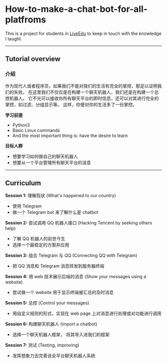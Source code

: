 # How-to-make-a-chat-bot-for-all-platfroms

This is a project for students in [LiveEdu](https://www.liveedu.tv/yingshaoxo/lN7vE-how-to-make-a-chat-bot-for-all-platforms/) to keep in touch with the knowledge I taught.

___

## Tutorial overview

### 介绍
作为现代人或者程序员，如果我们不能对我们的生活有完全的掌控，那足以证明我们的失败。
在这里我们不仅仅是在构建一个聊天机器人，我们还是在构建一个总控机器人。
它不光可以接收你所有聊天平台的即时信息，还可以对其进行完全的掌控，如过滤、分组显示等。
这样，你便对你的生活多了一份掌控。

**学习前提**
* Python3
* Basic Linux commands
* And the most important thing is: have the desire to learn

**目标人群**
* 想要学习如何做自己的聊天机器人
* 想要从一个平台管理所有聊天平台的消息

___

## Curriculum

**Session 1:** 理解现状 (What's happened to our country)

* 使用 Telegram
* 做一个 Telegram bot 来了解什么是 chatbot


**Session 2:** 尝试调用 QQ 机器人接口 (Hacking Tencent by seeking others help)

* 了解 QQ 机器人的前世今生
* 选择一个最稳定的方案并应用


**Session 3:** 组合 Telegram 与 QQ (Connecting QQ with Telegram)

* 把 QQ 消息和 Telegram 消息转发到服务器终端


**Session 4:** 用 web 技术展示后端的消息 (Show your messages using a website)

* 尝试做一个 website 用于显示终端被汇总的及时消息


**Session 5:** 总控 (Control your messages)

* 用自定义规则的形式，实现在 web page 上对消息进行处理或对功能进行调用


**Session 6:** 构建聊天机器人 (import a chatbot)

* 选择一个聊天机器人框架， 将其导入进我们的框架


**Session 7:** 测试 (Testing, improving)

* 发挥想象力去完善该全平台聊天机器人系统
